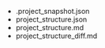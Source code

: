 - .project_snapshot.json
- project_structure.json
- project_structure.md
- project_structure_diff.md